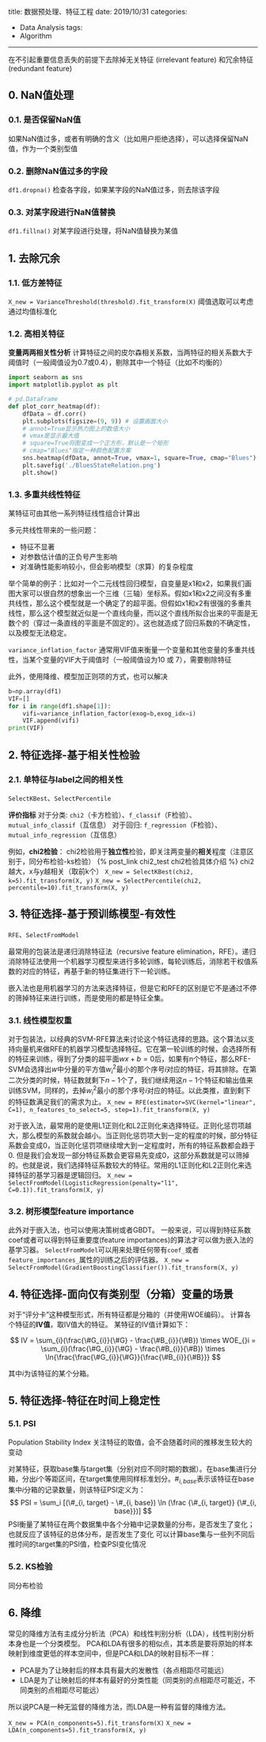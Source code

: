 title: 数据预处理、特征工程
date: 2019/10/31
categories:
- Data Analysis
tags:
- Algorithm
---


在不引起重要信息丢失的前提下去除掉无关特征 (irrelevant feature) 和冗余特征 (redundant feature)


## 0. NaN值处理

### 0.1. 是否保留NaN值

如果NaN值过多，或者有明确的含义（比如用户拒绝选择），可以选择保留NaN值，作为一个类别型值

### 0.2. 删除NaN值过多的字段

`df1.dropna()`
检查各字段，如果某字段的NaN值过多，则去除该字段

### 0.3. 对某字段进行NaN值替换

`df1.fillna()`
对某字段进行处理，将NaN值替换为某值


## 1. 去除冗余

### 1.1. 低方差特征

`X_new = VarianceThreshold(threshold).fit_transform(X)`
阈值选取可以考虑通过均值标准化

### 1.2. 高相关特征

**变量两两相关性分析**
计算特征之间的皮尔森相关系数，当两特征的相关系数大于阈值时（一般阈值设为0.7或0.4），剔除其中一个特征（比如不均衡的）

```python
import seaborn as sns
import matplotlib.pyplot as plt

# pd.DataFrame
def plot_corr_heatmap(df):
    dfData = df.corr()
    plt.subplots(figsize=(9, 9)) # 设置画面大小
    # annot=True显示热力图上的数值大小
    # vmax是显示最大值
    # square=True将图变成一个正方形，默认是一个矩形
    # cmap="Blues"指定一种颜色配置方案
    sns.heatmap(dfData, annot=True, vmax=1, square=True, cmap="Blues")
    plt.savefig('./BluesStateRelation.png')
    plt.show()
```

### 1.3. 多重共线性特征

某特征可由其他一系列特征线性组合计算出

多元共线性带来的一些问题：
 - 特征不显著
 - 对参数估计值的正负号产生影响
 - 对准确性能影响较小，但会影响模型（求算）的复杂程度

举个简单的例子：比如对一个二元线性回归模型，自变量是x1和x2，如果我们画图大家可以很自然的想象出一个三维（三轴）坐标系。假如x1和x2之间没有多重共线性，那么这个模型就是一个确定了的超平面。但假如x1和x2有很强的多重共线性，那么这个模型就近似是一个直线向量，而以这个直线所拟合出来的平面是无数个的（穿过一条直线的平面是不固定的）。这也就造成了回归系数的不确定性，以及模型无法稳定。

`variance_inflation_factor`
通常用VIF值来衡量一个变量和其他变量的多重共线性，当某个变量的VIF大于阈值时（一般阈值设为10 或 7），需要剔除特征

此外，使用降维、模型加正则项的方式，也可以解决

```python
b=np.array(df1)
VIF=[]
for i in range(df1.shape[1]):
    vifi=variance_inflation_factor(exog=b,exog_idx=i)
    VIF.append(vifi)
print(VIF)
```


## 2. 特征选择-基于相关性检验

### 2.1. 单特征与label之间的相关性

`SelectKBest`、`SelectPercentile`

**评价指标**
对于分类: `chi2`（卡方检验）、`f_classif`（F检验）、`mutual_info_classif`（互信息）
对于回归: `f_regression`（F检验）、`mutual_info_regression`（互信息）

例如，**chi2检验**：
chi2检验用于**独立性**检验，即关注两变量的**相关**程度（注意区别于，同分布检验-ks检验）
{% post_link chi2_test chi2检验具体介绍 %}
chi2越大，x与y越相关（取前k个）
`X_new = SelectKBest(chi2, k=5).fit_transform(X, y)`
`X_new = SelectPercentile(chi2, percentile=10).fit_transform(X, y)`


## 3. 特征选择-基于预训练模型-有效性

`RFE`、`SelectFromModel`

最常用的包装法是递归消除特征法（recursive feature elimination，RFE）。递归消除特征法使用一个机器学习模型来进行多轮训练，每轮训练后，消除若干权值系数的对应的特征，再基于新的特征集进行下一轮训练。

嵌入法也是用机器学习的方法来选择特征，但是它和RFE的区别是它不是通过不停的筛掉特征来进行训练，而是使用的都是特征全集。

### 3.1. 线性模型权重

对于包装法，以经典的SVM-RFE算法来讨论这个特征选择的思路。这个算法以支持向量机来做RFE的机器学习模型选择特征。它在第一轮训练的时候，会选择所有的特征来训练，得到了分类的超平面$wx+b=0$后，如果有n个特征，那么RFE-SVM会选择出$w$中分量的平方值$w^2_i$最小的那个序号$i$对应的特征，将其排除。在第二次分类的时候，特征数就剩下$n-1$个了，我们继续用这$n-1$个特征和输出值来训练SVM，同样的，去掉$w^2_i$最小的那个序号$i$对应的特征。以此类推，直到剩下的特征数满足我们的需求为止。
`X_new = RFE(estimator=SVC(kernel="linear", C=1), n_features_to_select=5, step=1).fit_transform(X, y)`

对于嵌入法，最常用的是使用L1正则化和L2正则化来选择特征。正则化惩罚项越大，那么模型的系数就会越小。当正则化惩罚项大到一定的程度的时候，部分特征系数会变成0，当正则化惩罚项继续增大到一定程度时，所有的特征系数都会趋于0. 但是我们会发现一部分特征系数会更容易先变成0，这部分系数就是可以筛掉的。也就是说，我们选择特征系数较大的特征。常用的L1正则化和L2正则化来选择特征的基学习器是逻辑回归。
`X_new = SelectFromModel(LogisticRegression(penalty="l1", C=0.1)).fit_transform(X, y)`

### 3.2. 树形模型feature importance

此外对于嵌入法，也可以使用决策树或者GBDT。
一般来说，可以得到特征系数coef或者可以得到特征重要度(feature importances)的算法才可以做为嵌入法的基学习器。
`SelectFromModel`可以用来处理任何带有`coef_`或者`feature_importances_`属性的训练之后的评估器。
`X_new = SelectFromModel(GradientBoostingClassifier()).fit_transform(X, y)`


## 4. 特征选择-面向仅有类别型（分箱）变量的场景

对于“评分卡”这种模型形式，所有特征都是分箱的（并使用WOE编码）。
计算各个特征的**IV值**，取IV值大的特征。
某特征的IV值计算如下：

$$
IV = \sum_{i}(\frac{\#G_{i}}{\#G} - \frac{\#B_{i}}{\#B}) \times WOE_{}i  = \sum_{i}(\frac{\#G_{i}}{\#G} - \frac{\#B_{i}}{\#B}) \times \ln{\frac{\frac{\#G_{i}}{\#G}}{\frac{\#B_{i}}{\#B}}}
$$

其中$i$为该特征的某个分箱。


## 5. 特征选择-特征在时间上稳定性

### 5.1. PSI

Population Stability Index
关注特征的取值，会不会随着时间的推移发生较大的变动

对某特征，获取base集与target集（分别对应不同时期的数据）。在base集进行分箱，分出$i$个等距区间，在target集使用同样标准划分。$\#_{i, base}$表示该特征在base集中$i$分箱的记录数量，则该特征PSI定义为：
$$
PSI = \sum_i [(\#_{i, target} - \#_{i, base}) \ln (\frac {\#_{i, target}} {\#_{i, base}})]
$$
PSI衡量了某特征在两个数据集中各个分箱中记录数量的分布，是否发生了变化；也就反应了该特征的总体分布，是否发生了变化
可以计算base集与一些列不同后推时间的target集的PSI值，检查PSI变化情况




### 5.2. KS检验

同分布检验


## 6. 降维

常见的降维方法有主成分分析法（PCA）和线性判别分析（LDA），线性判别分析本身也是一个分类模型。
PCA和LDA有很多的相似点，其本质是要将原始的样本映射到维度更低的样本空间中，但是PCA和LDA的映射目标不一样：

- PCA是为了让映射后的样本具有最大的发散性（各点相距尽可能远）
- LDA是为了让映射后的样本有最好的分类性能（同类别的点相距尽可能近，不同类别的点相距尽可能远）

所以说PCA是一种无监督的降维方法，而LDA是一种有监督的降维方法。

`X_new = PCA(n_components=5).fit_transform(X)`
`X_new = LDA(n_components=5).fit_transform(X, y)`






